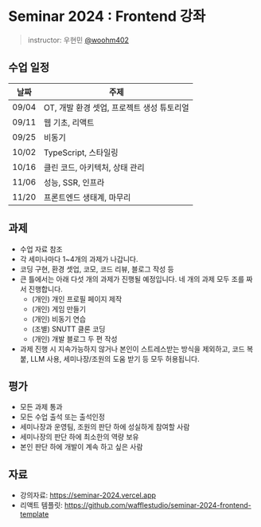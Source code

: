 # Seminar 2024 : Frontend 강좌

> instructor: 우현민 [@woohm402](https://github.com/woohm402)

## 수업 일정

| 날짜 | 주제 |
| --- | --- |
| 09/04 | OT, 개발 환경 셋업, 프로젝트 생성 튜토리얼 |
| 09/11 | 웹 기초, 리액트 |
| 09/25 | 비동기 |
| 10/02 | TypeScript, 스타일링 |
| 10/16 | 클린 코드, 아키텍처, 상태 관리 |
| 11/06 | 성능, SSR, 인프라 |
| 11/20 | 프론트엔드 생태계, 마무리 |

## 과제

- 수업 자료 참조
- 각 세미나마다 1~4개의 과제가 나갑니다.
- 코딩 구현, 환경 셋업, 코모, 코드 리뷰, 블로그 작성 등
- 큰 틀에서는 아래 다섯 개의 과제가 진행될 예정입니다. 네 개의 과제 모두 조를 짜서 진행합니다.
  - (개인) 개인 프로필 페이지 제작
  - (개인) 게임 만들기
  - (개인) 비동기 연습
  - (조별) SNUTT 클론 코딩
  - (개인) 개발 블로그 두 편 작성
- 과제 진행 시 지속가능하지 않거나 본인이 스트레스받는 방식을 제외하고, 코드 복붙, LLM 사용, 세미나장/조원의 도움 받기 등 모두 허용됩니다.

## 평가

- 모든 과제 통과
- 모든 수업 출석 또는 출석인정
- 세미나장과 운영팀, 조원의 판단 하에 성실하게 참여할 사람
- 세미나장의 판단 하에 최소한의 역량 보유
- 본인 판단 하에 개발이 계속 하고 싶은 사람

## 자료

- 강의자료: https://seminar-2024.vercel.app
- 리액트 템플릿: https://github.com/wafflestudio/seminar-2024-frontend-template
